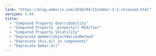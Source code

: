 ```yaml
---
link: "https://blog.emberjs.com/2018/04/13/ember-3-1-released.html"
version: 3.09
title:
  - "Computed Property Overridability"
  - "Computed Property .property() Modifier"
  - "Computed Property Volatility"
  - "Deprecate @ember/object#aliasMethod"
  - "Deprecate this.$() in components"
  - "Deprecate Ember.$()"
---
```

